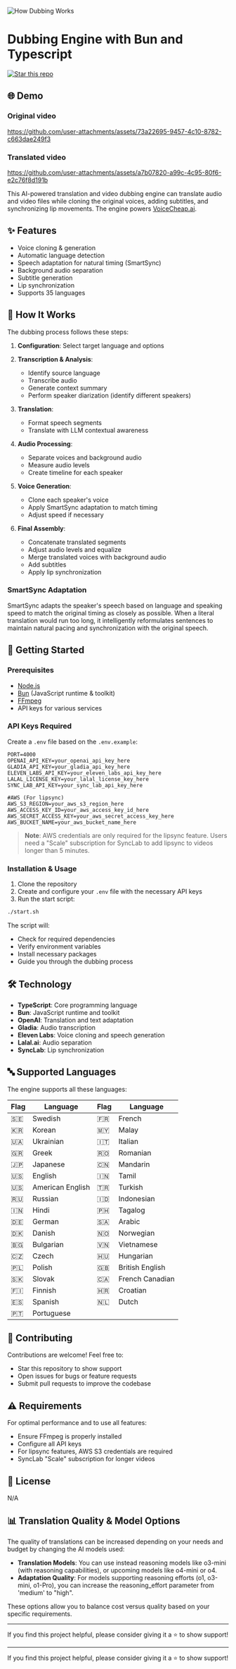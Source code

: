 ![How Dubbing Works](./assets/How-dubbing-works.png)

# Dubbing Engine with Bun and Typescript

[![Star this repo](https://img.shields.io/github/stars/kevinrss01/dubbing-engine?style=social)](https://github.com/kevinrss01/dubbing-engine)

## 🌐 Demo

### Original video

https://github.com/user-attachments/assets/73a22695-9457-4c10-8782-c663dae249f3

### Translated video

https://github.com/user-attachments/assets/a7b07820-a99c-4c95-80f6-e2c76f8d191b

This AI-powered translation and video dubbing engine can translate audio and video files while cloning the original voices, adding subtitles, and synchronizing lip movements. The engine powers [VoiceCheap.ai](https://voicecheap.ai).

## ✨ Features

- Voice cloning & generation
- Automatic language detection
- Speech adaptation for natural timing (SmartSync)
- Background audio separation
- Subtitle generation
- Lip synchronization
- Supports 35 languages

## 🧠 How It Works

The dubbing process follows these steps:

1. **Configuration**: Select target language and options
2. **Transcription & Analysis**:
   - Identify source language
   - Transcribe audio
   - Generate context summary
   - Perform speaker diarization (identify different speakers)
   
3. **Translation**:
   - Format speech segments
   - Translate with LLM contextual awareness
   
4. **Audio Processing**:
   - Separate voices and background audio
   - Measure audio levels
   - Create timeline for each speaker
   
5. **Voice Generation**:
   - Clone each speaker's voice
   - Apply SmartSync adaptation to match timing
   - Adjust speed if necessary
   
6. **Final Assembly**:
   - Concatenate translated segments
   - Adjust audio levels and equalize
   - Merge translated voices with background audio
   - Add subtitles
   - Apply lip synchronization

### SmartSync Adaptation

SmartSync adapts the speaker's speech based on language and speaking speed to match the original timing as closely as possible. When a literal translation would run too long, it intelligently reformulates sentences to maintain natural pacing and synchronization with the original speech.

## 🚀 Getting Started

### Prerequisites

- [Node.js](https://nodejs.org/)
- [Bun](https://bun.sh/) (JavaScript runtime & toolkit)
- [FFmpeg](https://ffmpeg.org/download.html)
- API keys for various services

### API Keys Required

Create a `.env` file based on the `.env.example`:

```
PORT=4000
OPENAI_API_KEY=your_openai_api_key_here
GLADIA_API_KEY=your_gladia_api_key_here
ELEVEN_LABS_API_KEY=your_eleven_labs_api_key_here
LALAL_LICENSE_KEY=your_lalal_license_key_here
SYNC_LAB_API_KEY=your_sync_lab_api_key_here

#AWS (For lipsync)
AWS_S3_REGION=your_aws_s3_region_here
AWS_ACCESS_KEY_ID=your_aws_access_key_id_here
AWS_SECRET_ACCESS_KEY=your_aws_secret_access_key_here
AWS_BUCKET_NAME=your_aws_bucket_name_here
```

> **Note**: AWS credentials are only required for the lipsync feature. Users need a "Scale" subscription for SyncLab to add lipsync to videos longer than 5 minutes.

### Installation & Usage

1. Clone the repository
2. Create and configure your `.env` file with the necessary API keys
3. Run the start script:

```bash
./start.sh
```

The script will:
- Check for required dependencies
- Verify environment variables
- Install necessary packages
- Guide you through the dubbing process

## 🛠️ Technology

- **TypeScript**: Core programming language
- **Bun**: JavaScript runtime and toolkit
- **OpenAI**: Translation and text adaptation
- **Gladia**: Audio transcription
- **Eleven Labs**: Voice cloning and speech generation
- **Lalal.ai**: Audio separation
- **SyncLab**: Lip synchronization

## 🔤 Supported Languages

The engine supports all these languages:

| Flag | Language | Flag | Language |
|------|----------|------|----------|
| 🇸🇪 | Swedish | 🇫🇷 | French |
| 🇰🇷 | Korean | 🇲🇾 | Malay |
| 🇺🇦 | Ukrainian | 🇮🇹 | Italian |
| 🇬🇷 | Greek | 🇷🇴 | Romanian |
| 🇯🇵 | Japanese | 🇨🇳 | Mandarin |
| 🇺🇸 | English | 🇮🇳 | Tamil |
| 🇺🇸 | American English | 🇹🇷 | Turkish |
| 🇷🇺 | Russian | 🇮🇩 | Indonesian |
| 🇮🇳 | Hindi | 🇵🇭 | Tagalog |
| 🇩🇪 | German | 🇸🇦 | Arabic |
| 🇩🇰 | Danish | 🇳🇴 | Norwegian |
| 🇧🇬 | Bulgarian | 🇻🇳 | Vietnamese |
| 🇨🇿 | Czech | 🇭🇺 | Hungarian |
| 🇵🇱 | Polish | 🇬🇧 | British English |
| 🇸🇰 | Slovak | 🇨🇦 | French Canadian |
| 🇫🇮 | Finnish | 🇭🇷 | Croatian |
| 🇪🇸 | Spanish | 🇳🇱 | Dutch |
| 🇵🇹 | Portuguese |  |  |

## 🤝 Contributing

Contributions are welcome! Feel free to:
- Star this repository to show support
- Open issues for bugs or feature requests
- Submit pull requests to improve the codebase

## ⚠️ Requirements

For optimal performance and to use all features:
- Ensure FFmpeg is properly installed
- Configure all API keys
- For lipsync features, AWS S3 credentials are required
- SyncLab "Scale" subscription for longer videos

## 📄 License

N/A

## 📊 Translation Quality & Model Options

The quality of translations can be increased depending on your needs and budget by changing the AI models used:

- **Translation Models**: You can use instead reasoning models like o3-mini (with reasoning capabilities), or upcoming models like o4-mini or o4.
- **Adaptation Quality**: For models supporting reasoning efforts (o1, o3-mini, o1-Pro), you can increase the reasoning_effort parameter from 'medium' to "high".

These options allow you to balance cost versus quality based on your specific requirements.

---

If you find this project helpful, please consider giving it a ⭐ to show support!


---

If you find this project helpful, please consider giving it a ⭐ to show support!
